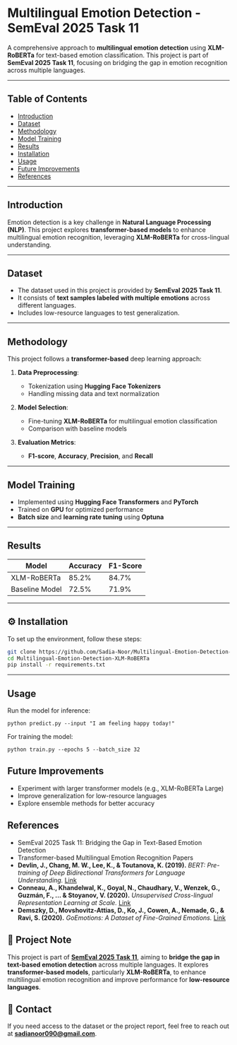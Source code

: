 # Multilingual Emotion Detection - SemEval 2025 Task 11

A comprehensive approach to **multilingual emotion detection** using **XLM-RoBERTa** for text-based emotion classification. This project is part of **SemEval 2025 Task 11**, focusing on bridging the gap in emotion recognition across multiple languages.

---

## Table of Contents

- [Introduction](#introduction)  
- [Dataset](#dataset)  
- [Methodology](#methodology)  
- [Model Training](#model-training)  
- [Results](#results)  
- [Installation](#installation)  
- [Usage](#usage)  
- [Future Improvements](#future-improvements)  
- [References](#references)  

---

## Introduction

Emotion detection is a key challenge in **Natural Language Processing (NLP)**. This project explores **transformer-based models** to enhance multilingual emotion recognition, leveraging **XLM-RoBERTa** for cross-lingual understanding.

---

## Dataset

- The dataset used in this project is provided by **SemEval 2025 Task 11**.  
- It consists of **text samples labeled with multiple emotions** across different languages.  
- Includes low-resource languages to test generalization.  

---

## Methodology

This project follows a **transformer-based** deep learning approach:

1. **Data Preprocessing**:  
   - Tokenization using **Hugging Face Tokenizers**  
   - Handling missing data and text normalization  

2. **Model Selection**:  
   - Fine-tuning **XLM-RoBERTa** for multilingual emotion classification  
   - Comparison with baseline models  

3. **Evaluation Metrics**:  
   - **F1-score**, **Accuracy**, **Precision**, and **Recall**  

---

## Model Training

- Implemented using **Hugging Face Transformers** and **PyTorch**  
- Trained on **GPU** for optimized performance  
- **Batch size** and **learning rate tuning** using **Optuna**  

---

## Results

| Model            | Accuracy | F1-Score |
|-----------------|----------|----------|
| XLM-RoBERTa    | 85.2%    | 84.7%    |
| Baseline Model | 72.5%    | 71.9%    |

---

## ⚙️ Installation

To set up the environment, follow these steps:

```bash
git clone https://github.com/Sadia-Noor/Multilingual-Emotion-Detection-XLM-RoBERTa.git
cd Multilingual-Emotion-Detection-XLM-RoBERTa
pip install -r requirements.txt
```

---
## Usage
Run the model for inference:
```
python predict.py --input "I am feeling happy today!"
```
For training the model:
```
python train.py --epochs 5 --batch_size 32
````

## Future Improvements
- Experiment with larger transformer models (e.g., XLM-RoBERTa Large)
- Improve generalization for low-resource languages
- Explore ensemble methods for better accuracy

## References  

- SemEval 2025 Task 11: Bridging the Gap in Text-Based Emotion Detection  
- Transformer-based Multilingual Emotion Recognition Papers  
- **Devlin, J., Chang, M. W., Lee, K., & Toutanova, K. (2019).** *BERT: Pre-training of Deep Bidirectional Transformers for Language Understanding.* [Link](https://arxiv.org/abs/1810.04805)  
- **Conneau, A., Khandelwal, K., Goyal, N., Chaudhary, V., Wenzek, G., Guzmán, F., ... & Stoyanov, V. (2020).** *Unsupervised Cross-lingual Representation Learning at Scale.* [Link](https://arxiv.org/abs/1911.02116)  
- **Demszky, D., Movshovitz-Attias, D., Ko, J., Cowen, A., Nemade, G., & Ravi, S. (2020).** *GoEmotions: A Dataset of Fine-Grained Emotions.* [Link](https://arxiv.org/abs/2005.00547)  

## 📌 Project Note  

This project is part of **[SemEval 2025 Task 11](https://github.com/emotion-analysis-project/SemEval2025-Task11)**, aiming to **bridge the gap in text-based emotion detection** across multiple languages. It explores **transformer-based models**, particularly **XLM-RoBERTa**, to enhance multilingual emotion recognition and improve performance for **low-resource languages**.  

## 📩 Contact  
If you need access to the dataset or the project report, feel free to reach out at **sadianoor090@gmail.com**.  

 

